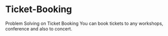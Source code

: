 # Ticket-Booking
Problem Solving on Ticket Booking
You can book tickets to any workshops, conference and also to concert.

